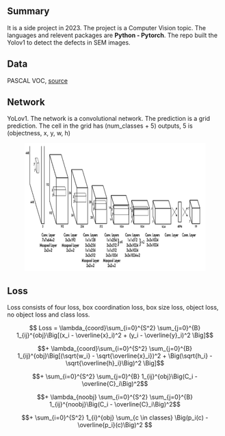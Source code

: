 ## Summary
It is a side project in 2023. The project is a Computer Vision topic. The languages and relevent packages are **Python - Pytorch**. The repo built the Yolov1 to detect the defects in SEM images. 
## Data
PASCAL VOC, [source](http://host.robots.ox.ac.uk/pascal/VOC/)
## Network
YoLov1. The network is a convolutional network. The prediction is a grid prediction. The cell in the grid has (num_classes + 5) outputs, 5 is (objectness, x, y, w, h)
<figure>

  <img 
  src="yolov1_structure.png" 
  alt="Results of sklearn models" 
  width="700" height="300">
</figure>

## Loss
Loss consists of four loss, box coordination loss, box size loss, object loss, no object loss and class loss. 

$$ Loss = \lambda_{coord}\sum_{i=0}^{S^2} \sum_{j=0}^{B} 1_{ij}^{obj}\Big[(x_i - \overline{x}_i)^2 + (y_i - \overline{y}_i)^2 \Big]$$

$$+ \lambda_{coord}\sum_{i=0}^{S^2} \sum_{j=0}^{B} 1_{ij}^{obj}\Big[(\sqrt{w_i} - \sqrt{\overline{x}_i})^2 + \Big(\sqrt{h_i} - \sqrt{\overline{h}_i}\Big)^2 \Big]$$

$$+ \sum_{i=0}^{S^2} \sum_{j=0}^{B} 1_{ij}^{obj}\Big(C_i - \overline{C}_i\Big)^2$$ 

$$+ \lambda_{noobj} \sum_{i=0}^{S^2} \sum_{j=0}^{B} 1_{ij}^{noobj}\Big(C_i - \overline{C}_i\Big)^2$$ 

$$+ \sum_{i=0}^{S^2} 1_{i}^{obj} \sum_{c \in classes} \Big(p_i(c) - \overline{p_i}(c)\Big)^2 $$

